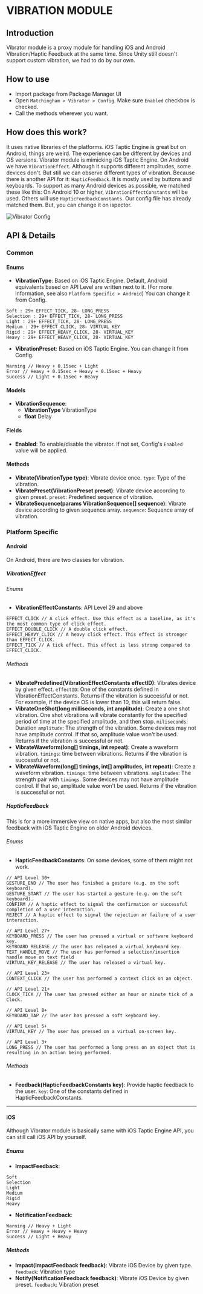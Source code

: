 # VIBRATION MODULE

## Introduction

Vibrator module is a proxy module for handling iOS and Android Vibration/Haptic Feedback at the same time. Since Unity still doesn't support custom vibration, we had to do by our own.

## How to use

* Import package from Package Manager UI
* Open `Matchingham > Vibrator > Config`. Make sure `Enabled` checkbox is checked.
* Call the methods wherever you want.

## How does this work?

It uses native libraries of the platforms. iOS Taptic Engine is great but on Android, things are weird. The experience can be different by devices and OS versions. Vibrator module is mimicking iOS Taptic Engine. On Android we have `VibrationEffect`. Although it supports different amplitudes, some devices don't. But still we can observe different types of vibration. Because there is another API for it: `HapticFeedback`. It is mostly used by buttons and keyboards. To support as many Android devices as possible, we matched these like this: On Android 10 or higher, `VibrationEffectConstants` will be used. Others will use `HapticFeedbackConstants`. Our config file has already matched them. But, you can change it on ispector.

![Vibrator Config](Documentation~/config.png)

## API & Details

### Common

#### Enums

* **VibrationType**: Based on iOS Taptic Engine. Default, Android equivalents based on API Level are written next to it. (For more information, see also `Platform Specific > Android`) You can change it from Config.
``` 
Soft : 29+ EFFECT_TICK, 28- LONG_PRESS
Selection : 29+ EFFECT_TICK, 28- LONG_PRESS
Light : 29+ EFFECT_TICK, 28- LONG_PRESS
Medium : 29+ EFFECT_CLICK, 28- VIRTUAL_KEY
Rigid : 29+ EFFECT_HEAVY_CLICK, 28- VIRTUAL_KEY
Heavy : 29+ EFFECT_HEAVY_CLICK, 28- VIRTUAL_KEY
```

* **VibrationPreset**: Based on iOS Taptic Engine. You can change it from Config.
```
Warning // Heavy + 0.15sec + Light
Error // Heavy + 0.15sec + Heavy + 0.15sec + Heavy
Success // Light + 0.15sec + Heavy
```    

#### Models

* **VibrationSequence**:
  * **VibrationType** VibrationType
  * **float** Delay

#### Fields

* **Enabled**: To enable/disable the vibrator. If not set, Config's `Enabled` value will be applied.

#### Methods

* **Vibrate(VibrationType type)**: Vibrate device once. `type`: Type of the vibration.
* **VibratePreset(VibrationPreset preset)**: Vibrate device according to given preset. `preset`: Predefined sequence of vibration.
* **VibrateSequence(params VibrationSequence[] sequence)**: Vibrate device according to given sequence array. `sequence`: Sequence array of vibration.

### Platform Specific

#### Android

On Android, there are two classes for vibration. 

##### VibrationEffect

###### Enums

* **VibrationEffectConstants**: API Level 29 and above
```
EFFECT_CLICK // A click effect. Use this effect as a baseline, as it's the most common type of click effect.
EFFECT_DOUBLE_CLICK // A double click effect.              
EFFECT_HEAVY_CLICK // A heavy click effect. This effect is stronger than EFFECT_CLICK.
EFFECT_TICK // A tick effect. This effect is less strong compared to EFFECT_CLICK.
```

###### Methods
* **VibratePredefined(VibrationEffectConstants effectID)**: Vibrates device by given effect. `effectID`: One of the constants defined in VibrationEffectConstants. Returns if the vibration is successful or not. For example, if the device OS is lower than 10, this will return false.
* **VibrateOneShot(long milliseconds, int amplitude)**: Create a one shot vibration. One shot vibrations will vibrate constantly for the specified period of time at the specified amplitude, and then stop. `miliseconds`: Duration `amplitude`: The strength of the vibration. Some devices may not have amplitude control. If that so, amplitude value won't be used. Returns if the vibration is successful or not.
* **VibrateWaveform(long[] timings, int repeat)**: Create a waveform vibration. `timings`: time between vibrations. Returns if the vibration is successful or not.
* **VibrateWaveform(long[] timings, int[] amplitudes, int repeat)**: Create a waveform vibration. `timings`: time between vibrations. `amplitudes`: The strength pair with `timings`. Some devices may not have amplitude control. If that so, amplitude value won't be used. Returns if the vibration is successful or not.

##### HapticFeedback

This is for a more immersive view on native apps, but also the most similar feedback with iOS Taptic Engine on older Android devices. 

###### Enums

* **HapticFeedbackConstants**: On some devices, some of them might not work.
```
// API Level 30+
GESTURE_END // The user has finished a gesture (e.g. on the soft keyboard).
GESTURE_START // The user has started a gesture (e.g. on the soft keyboard).
CONFIRM // A haptic effect to signal the confirmation or successful completion of a user interaction.
REJECT // A haptic effect to signal the rejection or failure of a user interaction.
       
// API Level 27+
KEYBOARD_PRESS // The user has pressed a virtual or software keyboard key.
KEYBOARD_RELEASE // The user has released a virtual keyboard key.
TEXT_HANDLE_MOVE // The user has performed a selection/insertion handle move on text field
VIRTUAL_KEY_RELEASE // The user has released a virtual key.
        
// API Level 23+
CONTEXT_CLICK // The user has performed a context click on an object.
        
// API Level 21+
CLOCK_TICK // The user has pressed either an hour or minute tick of a Clock.
        
// API Level 8+
KEYBOARD_TAP // The user has pressed a soft keyboard key.
      
// API Level 5+
VIRTUAL_KEY // The user has pressed on a virtual on-screen key.
        
// API Level 3+
LONG_PRESS // The user has performed a long press on an object that is resulting in an action being performed.
```

###### Methods

* **Feedback(HapticFeedbackConstants key)**: Provide haptic feedback to the user. `key`: One of the constants defined in HapticFeedbackConstants.

***

#### iOS

Although Vibrator module is basically same with iOS Taptic Engine API, you can still call iOS API by yourself. 

##### Enums

* **ImpactFeedback**:
``` 
Soft
Selection
Light
Medium
Rigid
Heavy
```

* **NotificationFeedback**:
```
Warning // Heavy + Light
Error // Heavy + Heavy + Heavy
Success // Light + Heavy
```   

##### Methods

* **Impact(ImpactFeedback feedback)**: Vibrate iOS Device by given type. `feedback`: Vibration type
* **Notify(NotificationFeedback feedback)**: Vibrate iOS Device by given preset. `feedback`: Vibration preset